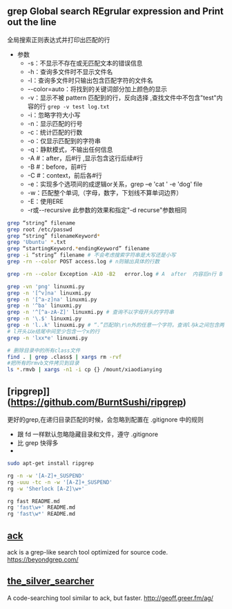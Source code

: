 ## grep Global search REgrular expression and Print out the line

全局搜索正则表达式并打印出匹配的行

* 参数
  * -s：不显示不存在或无匹配文本的错误信息
  * -h：查询多文件时不显示文件名
  * -l：查询多文件时只输出包含匹配字符的文件名
  + --color=auto：将找到的关键词部分加上颜色的显示
  + -v：显示不被 pattern 匹配到的行，反向选择 ,查找文件中不包含"test"内容的行 `grep -v test log.txt`
  + -i：忽略字符大小写
  + -n：显示匹配的行号
  + -c：统计匹配的行数
  + -o：仅显示匹配到的字符串
  + -q：静默模式，不输出任何信息
  + -A #：after，后#行 ,显示包含这行后续#行
  + -B #：before，前#行
  + -C #：context，前后各#行
  + -e：实现多个选项间的成逻辑or关系，grep –e 'cat ' -e 'dog' file
  + -w：匹配整个单词,（字母，数字，下划线不算单词边界）
  + -E：使用ERE
  + -r或--recursive 此参数的效果和指定"-d recurse"参数相同

```sh
grep “string” filename
grep root /etc/passwd
grep “string” filenameKeyword*
grep 'Ubuntu' *.txt
grep “startingKeyword.*endingKeyword” filename
grep -i “string” filename # 不会考虑搜索字符串是大写还是小写
grep -rn --color POST access.log # n则输出具体的行数

grep -rn --color Exception -A10 -B2   error.log # A  after  内容后n行 B  before  内容前n行 C  count?  内容前后n行

grep -vn 'png' linuxmi.py
grep -n '[^v]na' linuxmi.py
grep -n '[^a-z]na' linuxmi.py
grep -n '^ba' linuxmi.py
grep -n '^[^a-zA-Z]' linuxmi.py # 查询不以字母开头的字符串
grep -n '\.$' linuxmi.py
grep -n 'l..k' linuxmi.py # “.”匹配除\r\n外的任意一个字符。查询l与k之间包含两个字符的行
# l开头以e结尾中间至少包含一个x的行
grep -n 'lxx*e' linuxmi.py

# 删除目录中的所有class文件
find . | grep .class$ | xargs rm -rvf
#把所有的rmvb文件拷贝到目录
ls *.rmvb | xargs -n1 -i cp {} /mount/xiaodianying
```

## [ripgrep]](https://github.com/BurntSushi/ripgrep)

更好的grep,在递归目录匹配的时候，会忽略到配置在 .gitignore 中的规则

* 跟 fd 一样默认忽略隐藏目录和文件，遵守 .gitignore
* 比 grep 快得多
* [](https://github.com/BurntSushi/ripgrep/blob/master/GUIDE.md)

```sh
sudo apt-get install ripgrep

rg -n -w '[A-Z]+_SUSPEND'
rg -uuu -tc -n -w '[A-Z]+_SUSPEND'
rg -w 'Sherlock [A-Z]\w+'

rg fast README.md
rg 'fast\w+' README.md
rg 'fast\w*' README.md
```

## [ack](https://github.com/beyondgrep/ack3)

ack is a grep-like search tool optimized for source code. <https://beyondgrep.com/>

## [the_silver_searcher](https://github.com/ggreer/the_silver_searcher)

A code-searching tool similar to ack, but faster. http://geoff.greer.fm/ag/
